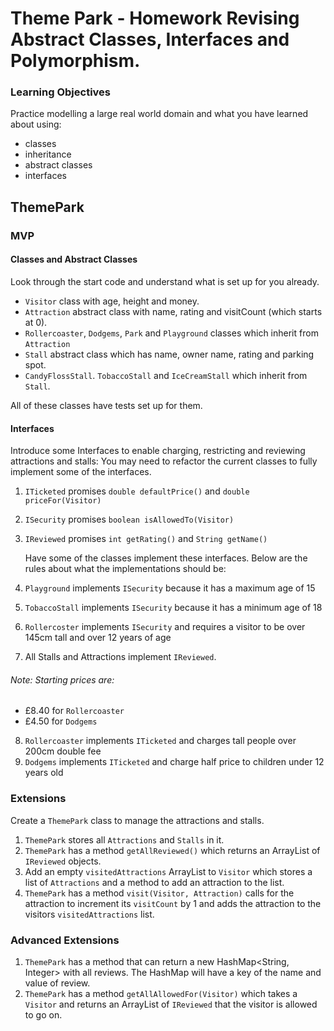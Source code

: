 # Theme Park - Homework Revising Abstract Classes, Interfaces and Polymorphism.

### Learning Objectives

Practice modelling a large real world domain and what you have learned about using:

* classes
* inheritance
* abstract classes
* interfaces

## ThemePark

### MVP

#### Classes and Abstract Classes

Look through the start code and understand what is set up for you already.

 - `Visitor` class with age, height and money.
 - `Attraction` abstract class with name, rating and visitCount (which starts at 0).
 - `Rollercoaster`, `Dodgems`, `Park` and `Playground` classes which inherit from `Attraction`
 - `Stall` abstract class which has name, owner name, rating and parking spot.
 - `CandyFlossStall`. `TobaccoStall` and `IceCreamStall` which inherit from `Stall`.

All of these classes have tests set up for them.

#### Interfaces

Introduce some Interfaces to enable charging, restricting and reviewing attractions and stalls: You may need to refactor the current classes to fully implement some of the interfaces. 

1. `ITicketed` promises `double defaultPrice()` and `double priceFor(Visitor)`
2. `ISecurity` promises `boolean isAllowedTo(Visitor)`
3. `IReviewed` promises `int getRating()` and `String getName()`

	Have some of the classes implement these interfaces. Below are the rules about what the implementations should be:

4. `Playground` implements `ISecurity` because it has a maximum age of 15
5. `TobaccoStall` implements `ISecurity` because it has a minimum age of 18
6. `Rollercoster` implements `ISecurity` and requires a visitor to be over 145cm tall and over 12 years of age
7. All Stalls and Attractions implement `IReviewed`.

###### Note: Starting prices are:
 - £8.40 for `Rollercoaster`
 - £4.50 for `Dodgems`

8. `Rollercoaster` implements `ITicketed` and charges tall people over 200cm double fee
9. `Dodgems` implements `ITicketed` and charge half price to children under 12 years old

### Extensions

Create a `ThemePark` class to manage the attractions and stalls.

1. `ThemePark` stores all `Attractions` and `Stalls` in it.
2. `ThemePark` has a method `getAllReviewed()` which returns an ArrayList of `IReviewed` objects.
3. Add an empty `visitedAttractions` ArrayList to `Visitor` which stores a list of `Attractions` and a method to add an attraction to the list.
4. `ThemePark` has a method `visit(Visitor, Attraction)` calls for the attraction to  increment its `visitCount` by 1 and adds the attraction to the visitors `visitedAttractions` list.

### Advanced Extensions

1. `ThemePark` has a method that can return a new HashMap<String, Integer> with all reviews. The HashMap will have a key of the name and value of review.
2. `ThemePark` has a method `getAllAllowedFor(Visitor)` which takes a `Visitor` and returns an ArrayList of `IReviewed` that the visitor is allowed to go on.
